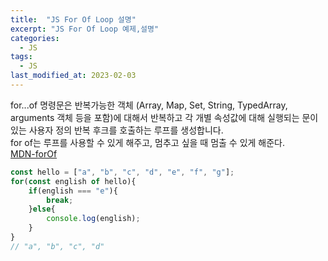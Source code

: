```yaml
---
title:  "JS For Of Loop 설명"
excerpt: "JS For Of Loop 예제,설명"
categories:
  - JS
tags:
  - JS
last_modified_at: 2023-02-03
---
```

for...of 명령문은 반복가능한 객체 (Array, Map, Set, String, TypedArray, arguments 객체 등을 포함)에 대해서 반복하고 각 개별 속성값에 대해 실행되는 문이 있는 사용자 정의 반복 후크를 호출하는 루프를 생성합니다.  
for of는 루프를 사용할 수 있게 해주고, 멈추고 싶을 때 멈출 수 있게 해준다.    
[MDN-forOf](https://developer.mozilla.org/ko/docs/Web/JavaScript/Reference/Statements/for...of)

```js
const hello = ["a", "b", "c", "d", "e", "f", "g"];
for(const english of hello){
    if(english === "e"){
        break;
    }else{
        console.log(english);
    }
}
// "a", "b", "c", "d"
```

